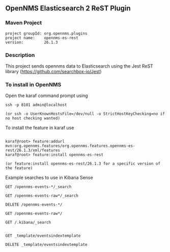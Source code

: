 ## OpenNMS Elasticsearch 2 ReST Plugin

### Maven Project
~~~~
project groupId: org.opennms.plugins
project name:    opennms-es-rest
version:         26.1.3
~~~~

### Description

This project sends opennms data to Elasticsearch using the Jest ReST library
(https://github.com/searchbox-io/Jest)

### To install in OpenNMS 

Open the karaf command prompt using
~~~~
ssh -p 8101 admin@localhost

(or ssh -o UserKnownHostsFile=/dev/null -o StrictHostKeyChecking=no if no host checking wanted)
~~~~

To install the feature in karaf use

~~~~

karaf@root> feature:addurl mvn:org.opennms.features/org.opennms.features.opennms-es-rest/26.1.3/xml/features
karaf@root> feature:install opennms-es-rest

(or feature:install opennms-es-rest/26.1.3 for a specific version of the feature)
~~~~

Example searches to use in Kibana Sense
~~~~
GET /opennms-events-*/_search

GET /opennms-events-raw*/_search

DELETE /opennms-events-*/

GET /opennms-events-raw*/

GET /.kibana/_search


GET _template/eventsindextemplate

DELETE _template/eventsindextemplate

~~~~

